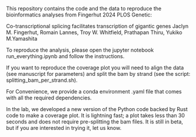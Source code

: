This repository contains the code and the data to reproduce the bioinformatics analyses from Fingerhut 2024 PLOS Genetic:

Co-transcriptional splicing facilitates transcription of gigantic genes
Jaclyn M. Fingerhut, Romain Lannes, Troy W. Whitfield, Prathapan Thiru, Yukiko M.Yamashita

To reproduce the analysis, please open the jupyter notebook run_everything.ipynb and follow the instructions.

If you want to reproduce the coverage plot you will need to align the data (see manuscript for parameters) and split the bam by strand (see the script: splitting_bam_per_strand.sh).

For Convenience, we provide a conda environment .yaml file that comes with all the required dependencies.

In the lab, we developed a new version of the Python code backed by Rust code to make a coverage plot. It is lightning fast; a plot takes less than 30 seconds and does not require pre-splitting the bam files. It is still in beta, but if you are interested in trying it, let us know.




